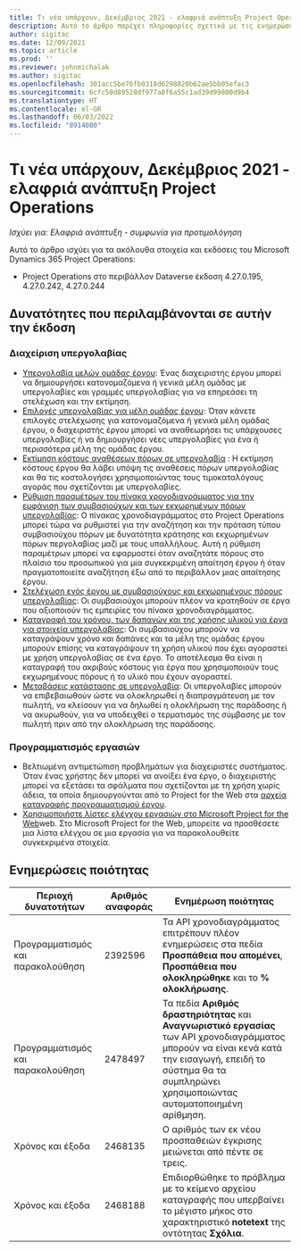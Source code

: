 ```yaml
---
title: Τι νέα υπάρχουν, Δεκέμβριος 2021 - ελαφριά ανάπτυξη Project Operations
description: Αυτό το άρθρο παρέχει πληροφορίες σχετικά με τις ενημερώσεις ποιότητας που είναι διαθέσιμες στην έκδοση Δεκεμβρίου 2021 της ελαφριάς ανάπτυξης του Project Operations.
author: sigitac
ms.date: 12/09/2021
ms.topic: article
ms.prod: ''
ms.reviewer: johnmichalak
ms.author: sigitac
ms.openlocfilehash: 301acc5be76fb0318d6298820b62ae5bb05efac3
ms.sourcegitcommit: 6cfc50d89528df977a8f6a55c1ad39d99800d9b4
ms.translationtype: HT
ms.contentlocale: el-GR
ms.lasthandoff: 06/03/2022
ms.locfileid: "8914080"
---
```

# <a name="whats-new-december-2021---project-operations-lite-deployment"></a>Τι νέα υπάρχουν, Δεκέμβριος 2021 - ελαφριά ανάπτυξη Project Operations

_Ισχύει για: Ελαφριά ανάπτυξη - συμφωνία για προτιμολόγηση_

Αυτό το άρθρο ισχύει για τα ακόλουθα στοιχεία και εκδόσεις του Microsoft Dynamics 365 Project Operations:

- Project Operations στο περιβάλλον Dataverse έκδοση 4.27.0.195, 4.27.0.242, 4.27.0.244


## <a name="features-included-in-this-release"></a>Δυνατότητες που περιλαμβάνονται σε αυτήν την έκδοση

### <a name="subcontract-management"></a>Διαχείριση υπεργολαβίας 

- [Υπεργολαβία μελών ομάδας έργου](../subcontracting/subcontracting-project-team-members.md): Ένας διαχειριστής έργου μπορεί να δημιουργήσει κατονομαζόμενα ή γενικά μέλη ομάδας με υπεργολαβίες και γραμμές υπεργολαβίας για να επηρεάσει τη στελέχωση και την εκτίμηση.
- [Επιλογές υπεργολαβίας για μέλη ομάδας έργου](../subcontracting/subcon-options.md): Όταν κάνετε επιλογές στελέχωσης για κατονομαζόμενα ή γενικά μέλη ομάδας έργου, ο διαχειριστής έργου μπορεί να αναθεωρήσει τις υπάρχουσες υπεργολαβίες ή να δημιουργήσει νέες υπεργολαβίες για ένα ή περισσότερα μέλη της ομάδας έργου. 
- [Εκτίμηση κόστους αναθέσεων πόρων σε υπεργολαβία](../subcontracting/costing-subcon-ra.md) : Η εκτίμηση κόστους έργου θα λάβει υπόψη τις αναθέσεις πόρων υπεργολαβίας και θα τις κοστολογήσει χρησιμοποιώντας τους τιμοκαταλόγους αγοράς που σχετίζονται με υπεργολαβίες. 
- [Ρύθμιση παραμέτρων του πίνακα χρονοδιαγράμματος για την εμφάνιση των συμβασιούχων και των εκχωρημένων πόρων υπεργολαβίας](../subcontracting/configure-sb-subcon.md): Ο πίνακας χρονοδιαγράμματος στο Project Operations μπορεί τώρα να ρυθμιστεί για την αναζήτηση και την πρόταση τύπου συμβασιούχου πόρων με δυνατότητα κράτησης και εκχωρημένων πόρων περγολαβίας μαζί με τους υπαλλήλους. Αυτή η ρύθμιση παραμέτρων μπορεί να εφαρμοστεί όταν αναζητάτε πόρους στο πλαίσιο του προσωπικού για μια συγκεκριμένη απαίτηση έργου ή όταν πραγματοποιείτε αναζήτηση έξω από το περιβάλλον μιας απαίτησης έργου.
- [Στελέχωση ενός έργου με συμβασιούχους και εκχωρημένους πόρους υπεργολαβίας](../subcontracting/staffing-cw.md): Οι συμβασιούχοι μπορούν πλέον να κρατηθούν σε έργα που αξιοποιούν τις εμπειρίες του πίνακα χρονοδιαγράμματος.
- [Καταγραφή του χρόνου, των δαπανών και της χρήσης υλικού για έργα για στοιχεία υπεργολαβίας](../subcontracting/recording-subcon-actuals.md): Οι συμβασιούχου μπορούν να καταγράψουν χρόνο και δαπάνες και τα μέλη της ομάδας έργου μπορούν επίσης να καταγράψουν τη χρήση υλικού που έχει αγοραστεί με χρήση υπεργολαβίας σε ένα έργο. Το αποτέλεσμα θα είναι η καταγραφή του ακριβούς κόστους για έργα που χρησιμοποιούν τους εκχωρημένους πόρους ή το υλικό που έχουν αγοραστεί.
- [Μεταβάσεις κατάστασης σε υπεργολαβία](../subcontracting/subcon-states.md): Οι υπεργολαβίες μπορούν να επιβεβαιωθούν ώστε να ολοκληρωθεί η διαπραγμάτευση με τον πωλητή, να κλείσουν για να δηλωθεί η ολοκλήρωση της παράδοσης ή να ακυρωθούν, για να υποδειχθεί ο τερματισμός της σύμβασης με τον πωλητή πριν από την ολοκλήρωση της παράδοσης.

### <a name="task-planning"></a>Προγραμματισμός εργασιών
- Βελτιωμένη αντιμετώπιση προβλημάτων για διαχειριστές συστήματος. Όταν ένας χρήστης δεν μπορεί να ανοίξει ένα έργο, ο διαχειριστής μπορεί να εξετάσει τα σφάλματα που σχετίζονται με τη χρήση χωρίς άδεια, τα οποία δημιουργούνται από το Project for the Web στα [αρχεία καταγραφής προγραμματισμού έργου](../../project-management/schedule-api-logs.md).
- [Χρησιμοποιήστε λίστες ελέγχου εργασιών στο Microsoft Project for the Web](https://support.microsoft.com/en-us/office/use-task-checklists-in-microsoft-project-for-the-web-c69bcf73-5c75-4ad3-9893-6d6f92360e9c)web. Στο Microsoft Project for the Web, μπορείτε να προσθέσετε μια λίστα ελέγχου σε μια εργασία για να παρακολουθείτε συγκεκριμένα στοιχεία.

## <a name="quality-updates"></a>Ενημερώσεις ποιότητας

| **Περιοχή δυνατοτήτων** | **Αριθμός αναφοράς** | **Ενημέρωση ποιότητας** |
| --- | --- | --- |
| Προγραμματισμός και παρακολούθηση | 2392596 | Τα API χρονοδιαγράμματος επιτρέπουν πλέον ενημερώσεις στα πεδία **Προσπάθεια που απομένει**, **Προσπάθεια που ολοκληρώθηκε** και το **% ολοκλήρωσης**. |
| Προγραμματισμός και παρακολούθηση | 2478497 | Τα πεδία **Αριθμός δραστηριότητας** και **Αναγνωριστικό εργασίας** των API χρονοδιαγράμματος μπορούν να είναι κενά κατά την εισαγωγή, επειδή το σύστημα θα τα συμπληρώνει χρησιμοποιώντας αυτοματοποιημένη αρίθμηση.|
| Χρόνος και έξοδα | 2468135 | Ο αριθμός των εκ νέου προσπαθειών έγκρισης μειώνεται από πέντε σε τρεις. |
| Χρόνος και έξοδα | 2468188 | Επιδιορθώθηκε το πρόβλημα με το κείμενο αρχείου καταγραφής που υπερβαίνει το μέγιστο μήκος στο χαρακτηριστικό **notetext** της οντότητας **Σχόλια**. |

